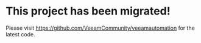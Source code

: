 # This project has been migrated!
Please visit https://github.com/VeeamCommunity/veeamautomation for the latest code.
